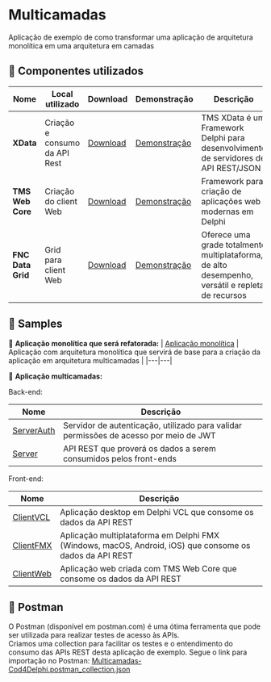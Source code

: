 # Multicamadas
Aplicação de exemplo de como transformar uma aplicação de arquitetura monolítica em uma arquitetura em camadas


## 🔷 Componentes utilizados
| Nome              | Local utilizado               | Download                                                          | Demonstração                                                                                        | Descrição                                                                                       |
|-------------------|-------------------------------| ------------------------------------------------------------------|-----------------------------------------------------------------------------------------------------|-------------------------------------------------------------------------------------------------|
| **XData**         | Criação e consumo da API Rest | [Download](https://www.tmssoftware.com/site/xdata.asp)            | [Demonstração](https://www.youtube.com/watch?v=cwb6_SKbB6A&list=PLLHSz4dOnnN2Xlf7OX47cF20gbmz9-9z0) | TMS XData é um Framework Delphi para desenvolvimento de servidores de API REST/JSON             |
| **TMS Web Core**  | Criação do client Web         | [Download](https://www.tmssoftware.com/site/tmswebcore.asp)       | [Demonstração](https://www.youtube.com/watch?v=n51xdFBRzX0&list=PLLHSz4dOnnN2Xlf7OX47cF20gbmz9-9z0) | Framework para criação de aplicações web modernas em Delphi                                     |
| **FNC Data Grid** | Grid para client Web          | [Download](https://github.com/Code4Delphi/TMS-FNC-DataGridSample) | [Demonstração](https://www.youtube.com/watch?v=gB2Fz69LlDs&list=PLLHSz4dOnnN2Xlf7OX47cF20gbmz9-9z0) | Oferece uma grade totalmente multiplataforma, de alto desempenho, versátil e repleta de recursos|


## 🔶 Samples
🔸 **Aplicação monolítica que será refatorada:** 
| [Aplicação monolítica](Samples/Monolito) | Aplicação com arquitetura monolítica que servirá de base para a criação da aplicação em arquitetura multicamadas |
|---|---| 


🔸 **Aplicação multicamadas:**

Back-end:

| Nome | Descrição |
|------|-----------|
| [ServerAuth](Samples/Multicamadas/ServerAuth) | Servidor de autenticação, utilizado para validar permissões de acesso por meio de JWT |
| [Server](Samples/Multicamadas/Server)         | API REST que proverá os dados a serem consumidos pelos front-ends                     |

Front-end:

| Nome | Descrição |
|------|-----------|
| [ClientVCL](Samples/Multicamadas/ClientVCL) | Aplicação desktop em Delphi VCL que consome os dados da API REST |
| [ClientFMX](Samples/Multicamadas/ClientFMX) | Aplicação multiplataforma em Delphi FMX (Windows, macOS, Android, iOS) que consome os dados da API REST |
| [ClientWeb](Samples/Multicamadas/ClientWeb) | Aplicação web criada com TMS Web Core que consome os dados da API REST |


## 🔷 Postman
O Postman (disponível em postman.com) é uma ótima ferramenta que pode ser utilizada para realizar testes de acesso às APIs. <br/>
Criamos uma collection para facilitar os testes e o entendimento do consumo das APIs REST desta aplicação de exemplo. 
Segue o link para importação no Postman: [Multicamadas-Cod4Delphi.postman_collection.json](Extras/Multicamadas-Cod4Delphi.postman_collection.json)
